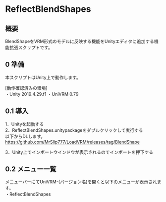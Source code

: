 # ReflectBlendShapes

## 概要
BlendShapeをVRM形式のモデルに反映する機能をUnityエディタに追加する機能拡張スクリプトです。

## 0 準備
本スクリプトはUnity上で動作します。<br>

[動作確認済みの環境]<br>
・Unity 2019.4.29.f1
・UniVRM 0.79

## 0.1 導入
1．Unityを起動する<br>
2．ReflectBlendShapes.unitypackageをダブルクリックして実行する<br>
以下からDLします。
https://github.com/MrSlip777/LoadVRM/releases/tag/BlendShape

3．Unity上でインポートウインドウが表示されるのでインポートを押下する<br>

## 0.2 メニュー一覧
メニューバーにてUniVRM-(バージョン名)を開くと以下のメニューが表示されます。<br>
・ReflectBlendShapes<br>

